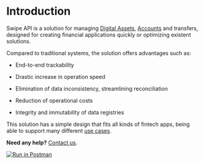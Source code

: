 # Introduction

Swipe API is a solution for managing [Digital Assets](#assets), [Accounts](#accounts) and transfers, designed for creating financial applications quickly or optimizing existent solutions.

Compared to traditional systems, the solution offers advantages such as:

- End-to-end trackability

- Drastic increase in operation speed

- Elimination of data inconsistency, streamlining reconciliation

- Reduction of operational costs

- Integrity and immutability of data registries

This solution has a simple design that fits all kinds of fintech apps, being able to support many different [use cases](#examples-of-use-cases).

**Need any help?** [Contact us](#contact).

[![Run in Postman](https://run.pstmn.io/button.svg)](https://app.getpostman.com/run-collection/cd62db3590bba196895c)
